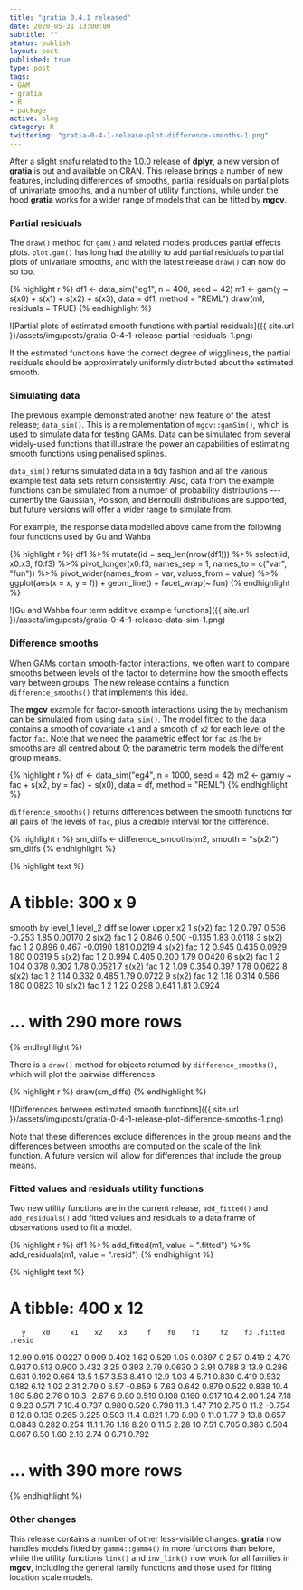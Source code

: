 ```yaml
--- 
title: "gratia 0.4.1 released"
date: 2020-05-31 13:00:00
subtitle: ""
status: publish
layout: post
published: true
type: post
tags:
- GAM
- gratia
- R
- package
active: blog
category: R
twitterimg: "gratia-0-4-1-release-plot-difference-smooths-1.png"
---
```




After a slight snafu related to the 1.0.0 release of **dplyr**, a new version of **gratia** is out and available on CRAN. This release brings a number of new features, including differences of smooths, partial residuals on partial plots of univariate smooths, and a number of utility functions, while under the hood **gratia** works for a wider range of models that can be fitted by **mgcv**.

### Partial residuals

The `draw()` method for `gam()` and related models produces partial effects plots. `plot.gam()` has long had the ability to add partial residuals to partial plots of univariate smooths, and with the latest release `draw()` can now do so too.


{% highlight r %}
df1 <- data_sim("eg1", n = 400, seed = 42)
m1 <- gam(y ~ s(x0) + s(x1) + s(x2) + s(x3), data = df1, method = "REML")
draw(m1, residuals = TRUE)
{% endhighlight %}

![Partial plots of estimated smooth functions with partial residuals]({{ site.url }}/assets/img/posts/gratia-0-4-1-release-partial-residuals-1.png)

If the estimated functions have the correct degree of wiggliness, the partial residuals should be approximately uniformly distributed about the estimated smooth.

### Simulating data

The previous example demonstrated another new feature of the latest release; `data_sim()`. This is a reimplementation of `mgcv::gamSim()`, which is used to simulate data for testing GAMs. Data can be simulated from several widely-used functions that illustrate the power an capabilities of estimating smooth functions using penalised splines.

`data_sim()` returns simulated data in a tidy fashion and all the various example test data sets return consistently. Also, data from the example functions can be simulated from a number of probability distributions --- currently the Gaussian, Poisson, and Bernoulli distributions are supported, but future versions will offer a wider range to simulate from.

For example, the response data modelled above came from the following four functions used by Gu and Wahba


{% highlight r %}
df1 %>% mutate(id = seq_len(nrow(df1))) %>%
  select(id, x0:x3, f0:f3) %>%
  pivot_longer(x0:f3, names_sep = 1, names_to = c("var", "fun")) %>%
  pivot_wider(names_from = var, values_from = value) %>%
  ggplot(aes(x = x, y = f)) + 
    geom_line() + 
    facet_wrap(~ fun)
{% endhighlight %}

![Gu and Wahba four term additive example functions]({{ site.url }}/assets/img/posts/gratia-0-4-1-release-data-sim-1.png)

### Difference smooths

When GAMs contain smooth-factor interactions, we often want to compare smooths between levels of the factor to determine how the smooth effects vary between groups. The new release contains a function `difference_smooths()` that implements this idea.

The **mgcv** example for factor-smooth interactions using the `by` mechanism can be simulated from using `data_sim()`. The model fitted to the data contains a smooth of covariate `x1` and a smooth of `x2` for each level of the factor `fac`. Note that we need the parametric effect for `fac` as the `by` smooths are all centred about 0; the parametric term models the different group means.


{% highlight r %}
df <- data_sim("eg4", n = 1000, seed = 42)
m2 <- gam(y ~ fac + s(x2, by = fac) + s(x0), data = df, method = "REML")
{% endhighlight %}

`difference_smooths()` returns differences between the smooth functions for all pairs of the levels of `fac`, plus a credible interval for the difference.


{% highlight r %}
sm_diffs <- difference_smooths(m2, smooth = "s(x2)")
sm_diffs
{% endhighlight %}



{% highlight text %}
# A tibble: 300 x 9
   smooth by    level_1 level_2  diff    se   lower upper      x2
   <chr>  <chr> <chr>   <chr>   <dbl> <dbl>   <dbl> <dbl>   <dbl>
 1 s(x2)  fac   1       2       0.797 0.536 -0.253   1.85 0.00170
 2 s(x2)  fac   1       2       0.846 0.500 -0.135   1.83 0.0118 
 3 s(x2)  fac   1       2       0.896 0.467 -0.0190  1.81 0.0219 
 4 s(x2)  fac   1       2       0.945 0.435  0.0929  1.80 0.0319 
 5 s(x2)  fac   1       2       0.994 0.405  0.200   1.79 0.0420 
 6 s(x2)  fac   1       2       1.04  0.378  0.302   1.78 0.0521 
 7 s(x2)  fac   1       2       1.09  0.354  0.397   1.78 0.0622 
 8 s(x2)  fac   1       2       1.14  0.332  0.485   1.79 0.0722 
 9 s(x2)  fac   1       2       1.18  0.314  0.566   1.80 0.0823 
10 s(x2)  fac   1       2       1.22  0.298  0.641   1.81 0.0924 
# … with 290 more rows
{% endhighlight %}

There is a `draw()` method for objects returned by `difference_smooths()`, which will plot the pairwise differences


{% highlight r %}
draw(sm_diffs)
{% endhighlight %}

![Differences between estimated smooth functions]({{ site.url }}/assets/img/posts/gratia-0-4-1-release-plot-difference-smooths-1.png)

Note that these differences exclude differences in the group means and the differences between smooths are computed on the scale of the link function. A future version will allow for differences that include the group means.

### Fitted values and residuals utility functions

Two new utility functions are in the current release, `add_fitted()` and `add_residuals()` add fitted values and residuals to a data frame of observations used to fit a model.


{% highlight r %}
df1 %>% add_fitted(m1, value = ".fitted") %>%
  add_residuals(m1, value = ".resid")
{% endhighlight %}



{% highlight text %}
# A tibble: 400 x 12
       y    x0     x1    x2    x3     f    f0    f1     f2    f3 .fitted .resid
   <dbl> <dbl>  <dbl> <dbl> <dbl> <dbl> <dbl> <dbl>  <dbl> <dbl>   <dbl>  <dbl>
 1  2.99 0.915 0.0227 0.909 0.402  1.62 0.529  1.05 0.0397     0    2.57  0.419
 2  4.70 0.937 0.513  0.900 0.432  3.25 0.393  2.79 0.0630     0    3.91  0.788
 3 13.9  0.286 0.631  0.192 0.664 13.5  1.57   3.53 8.41       0   12.9   1.03 
 4  5.71 0.830 0.419  0.532 0.182  6.12 1.02   2.31 2.79       0    6.57 -0.859
 5  7.63 0.642 0.879  0.522 0.838 10.4  1.80   5.80 2.76       0   10.3  -2.67 
 6  9.80 0.519 0.108  0.160 0.917 10.4  2.00   1.24 7.18       0    9.23  0.571
 7 10.4  0.737 0.980  0.520 0.798 11.3  1.47   7.10 2.75       0   11.2  -0.754
 8 12.8  0.135 0.265  0.225 0.503 11.4  0.821  1.70 8.90       0   11.0   1.77 
 9 13.8  0.657 0.0843 0.282 0.254 11.1  1.76   1.18 8.20       0   11.5   2.28 
10  7.51 0.705 0.386  0.504 0.667  6.50 1.60   2.16 2.74       0    6.71  0.792
# … with 390 more rows
{% endhighlight %}

### Other changes

This release contains a number of other less-visible changes. **gratia** now handles models fitted by `gamm4::gamm4()` in more functions than before, while the utility functions `link()` and `inv_link()` now work for all families in **mgcv**, including the general family functions and those used for fitting location scale models.
